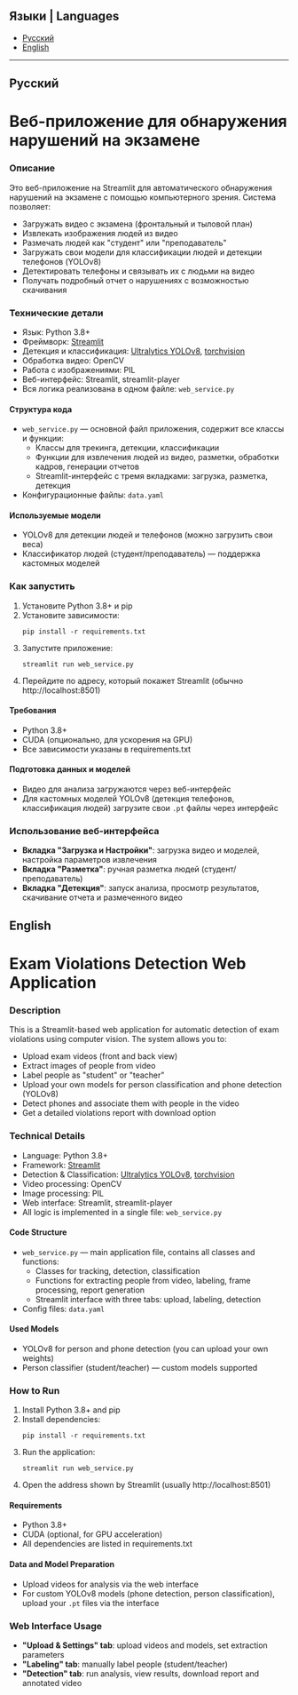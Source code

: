 ## Языки | Languages
- [Русский](#русский)
- [English](#english)

---

## Русский

# Веб-приложение для обнаружения нарушений на экзамене

### Описание
Это веб-приложение на Streamlit для автоматического обнаружения нарушений на экзамене с помощью компьютерного зрения. Система позволяет:
- Загружать видео с экзамена (фронтальный и тыловой план)
- Извлекать изображения людей из видео
- Размечать людей как "студент" или "преподаватель"
- Загружать свои модели для классификации людей и детекции телефонов (YOLOv8)
- Детектировать телефоны и связывать их с людьми на видео
- Получать подробный отчет о нарушениях с возможностью скачивания

### Технические детали
- Язык: Python 3.8+
- Фреймворк: [Streamlit](https://streamlit.io/)
- Детекция и классификация: [Ultralytics YOLOv8](https://github.com/ultralytics/ultralytics), [torchvision](https://pytorch.org/vision/)
- Обработка видео: OpenCV
- Работа с изображениями: PIL
- Веб-интерфейс: Streamlit, streamlit-player
- Вся логика реализована в одном файле: `web_service.py`

#### Структура кода
- `web_service.py` — основной файл приложения, содержит все классы и функции:
  - Классы для трекинга, детекции, классификации
  - Функции для извлечения людей из видео, разметки, обработки кадров, генерации отчетов
  - Streamlit-интерфейс с тремя вкладками: загрузка, разметка, детекция
- Конфигурационные файлы: `data.yaml`

#### Используемые модели
- YOLOv8 для детекции людей и телефонов (можно загрузить свои веса)
- Классификатор людей (студент/преподаватель) — поддержка кастомных моделей

### Как запустить
1. Установите Python 3.8+ и pip
2. Установите зависимости:
   ```
   pip install -r requirements.txt
   ```
3. Запустите приложение:
   ```
   streamlit run web_service.py
   ```
4. Перейдите по адресу, который покажет Streamlit (обычно http://localhost:8501)

#### Требования
- Python 3.8+
- CUDA (опционально, для ускорения на GPU)
- Все зависимости указаны в requirements.txt

#### Подготовка данных и моделей
- Видео для анализа загружаются через веб-интерфейс
- Для кастомных моделей YOLOv8 (детекция телефонов, классификация людей) загрузите свои `.pt` файлы через интерфейс

### Использование веб-интерфейса
- **Вкладка "Загрузка и Настройки"**: загрузка видео и моделей, настройка параметров извлечения
- **Вкладка "Разметка"**: ручная разметка людей (студент/преподаватель)
- **Вкладка "Детекция"**: запуск анализа, просмотр результатов, скачивание отчета и размеченного видео



## English

# Exam Violations Detection Web Application

### Description
This is a Streamlit-based web application for automatic detection of exam violations using computer vision. The system allows you to:
- Upload exam videos (front and back view)
- Extract images of people from video
- Label people as "student" or "teacher"
- Upload your own models for person classification and phone detection (YOLOv8)
- Detect phones and associate them with people in the video
- Get a detailed violations report with download option

### Technical Details
- Language: Python 3.8+
- Framework: [Streamlit](https://streamlit.io/)
- Detection & Classification: [Ultralytics YOLOv8](https://github.com/ultralytics/ultralytics), [torchvision](https://pytorch.org/vision/)
- Video processing: OpenCV
- Image processing: PIL
- Web interface: Streamlit, streamlit-player
- All logic is implemented in a single file: `web_service.py`

#### Code Structure
- `web_service.py` — main application file, contains all classes and functions:
  - Classes for tracking, detection, classification
  - Functions for extracting people from video, labeling, frame processing, report generation
  - Streamlit interface with three tabs: upload, labeling, detection
- Config files: `data.yaml`

#### Used Models
- YOLOv8 for person and phone detection (you can upload your own weights)
- Person classifier (student/teacher) — custom models supported

### How to Run
1. Install Python 3.8+ and pip
2. Install dependencies:
   ```
   pip install -r requirements.txt
   ```
3. Run the application:
   ```
   streamlit run web_service.py
   ```
4. Open the address shown by Streamlit (usually http://localhost:8501)

#### Requirements
- Python 3.8+
- CUDA (optional, for GPU acceleration)
- All dependencies are listed in requirements.txt

#### Data and Model Preparation
- Upload videos for analysis via the web interface
- For custom YOLOv8 models (phone detection, person classification), upload your `.pt` files via the interface

### Web Interface Usage
- **"Upload & Settings" tab**: upload videos and models, set extraction parameters
- **"Labeling" tab**: manually label people (student/teacher)
- **"Detection" tab**: run analysis, view results, download report and annotated video


